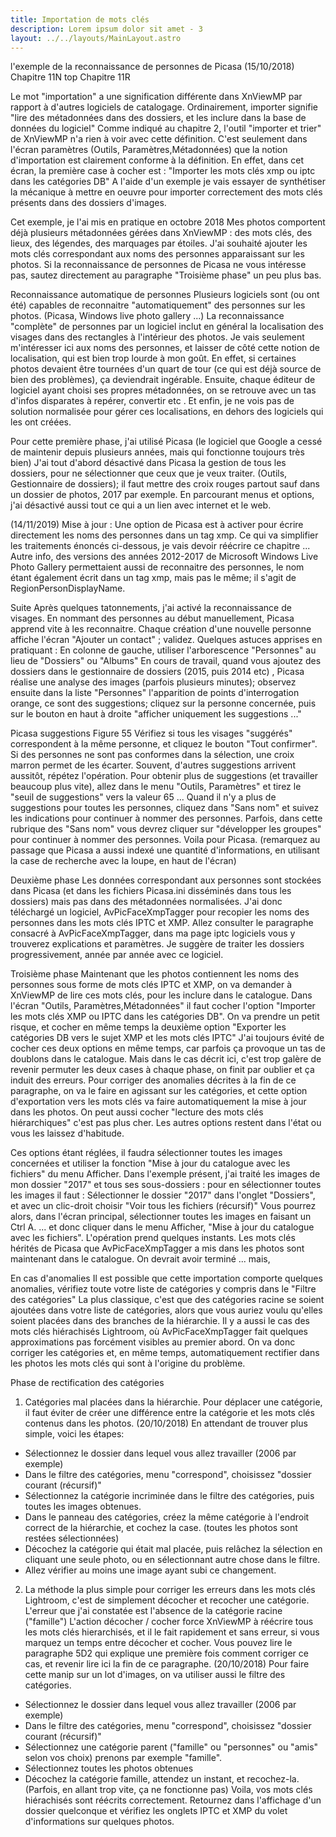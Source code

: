 ```yaml
---
title: Importation de mots clés
description: Lorem ipsum dolor sit amet - 3
layout: ../../layouts/MainLayout.astro
---
```


l'exemple de la reconnaissance de personnes de Picasa  (15/10/2018)
Chapitre 11N top Chapitre 11R

Le mot "importation" a une signification différente dans XnViewMP par rapport à d'autres logiciels de catalogage.
Ordinairement, importer signifie "lire des métadonnées dans des dossiers, et les inclure dans la base de données du logiciel"
Comme indiqué au chapitre 2, l'outil "importer et trier" de XnViewMP n'a rien à voir avec cette définition.
C'est seulement dans l'écran paramètres (Outils, Paramètres,Métadonnées) que la notion d'importation est clairement conforme à la définition.
En effet, dans cet écran, la première case à cocher est : "Importer les mots clés xmp ou iptc dans les catégories DB"
A l'aide d'un exemple je vais essayer de synthétiser la mécanique à mettre en oeuvre pour importer correctement des mots clés présents dans des dossiers d'images.

Cet exemple, je l'ai mis en pratique en octobre 2018
Mes photos comportent déjà plusieurs métadonnées gérées dans XnViewMP : des mots clés, des lieux, des légendes, des marquages par étoiles.
J'ai souhaité ajouter les mots clés correspondant aux noms des personnes apparaissant sur les photos.
Si la reconnaissance de personnes de Picasa ne vous intéresse pas, sautez directement au paragraphe "Troisième phase" un peu plus bas.

Reconnaissance automatique de personnes
Plusieurs logiciels sont (ou ont été) capables de reconnaitre "automatiquement" des personnes sur les photos. (Picasa, Windows live photo gallery ...)
La reconnaissance "complète" de personnes par un logiciel inclut en général la localisation des visages dans des rectangles à l'intérieur des photos.
Je vais seulement m'intéresser ici aux noms des personnes, et laisser de côté cette notion de localisation, qui est bien trop lourde à mon goût.
En effet, si certaines photos devaient être tournées d'un quart de tour (ce qui est déjà source de bien des problèmes), ça deviendrait ingérable.
Ensuite, chaque éditeur de logiciel ayant choisi ses propres métadonnées, on se retrouve avec un tas d'infos disparates à repérer, convertir etc .
Et enfin, je ne vois pas de solution normalisée pour gérer ces localisations, en dehors des logiciels qui les ont créées.

Pour cette première phase, j'ai utilisé Picasa (le logiciel que Google a cessé de maintenir depuis plusieurs années, mais qui fonctionne toujours très bien)
J'ai tout d'abord désactivé dans Picasa la gestion de tous les dossiers, pour ne sélectionner que ceux que je veux traiter.
(Outils, Gestionnaire de dossiers); il faut mettre des croix rouges partout sauf dans un dossier de photos, 2017 par exemple.
En parcourant menus et options, j'ai désactivé aussi tout ce qui a un lien avec internet et le web.

 (14/11/2019) Mise à jour : Une option de Picasa est à activer pour écrire directement les noms des personnes dans un tag xmp.
Ce qui va simplifier les traitements énoncés ci-dessous, je vais devoir réécrire ce chapitre ...
Autre info, des versions des années 2012-2017 de Microsoft Windows Live Photo Gallery permettaient aussi de reconnaitre des personnes, le nom étant également écrit dans un tag xmp, mais pas le même; il s'agit de RegionPersonDisplayName.

Suite
Après quelques tatonnements, j'ai activé la reconnaissance de visages.
En nommant des personnes au début manuellement, Picasa apprend vite à les reconnaitre.
Chaque création d'une nouvelle personne affiche l'écran "Ajouter un contact" ; validez.
Quelques astuces apprises en pratiquant :
En colonne de gauche, utiliser l'arborescence "Personnes" au lieu de "Dossiers" ou "Albums"
En cours de travail, quand vous ajoutez des dossiers dans le gestionnaire de dossiers (2015, puis 2014 etc) , Picasa réalise une analyse des images (parfois plusieurs minutes); observez ensuite dans la liste "Personnes" l'apparition de points d'interrogation orange, ce sont des suggestions; cliquez sur la personne concernée, puis sur le bouton en haut à droite "afficher uniquement les suggestions ..."

Picasa suggestions
Figure 55
Vérifiez si tous les visages "suggérés" correspondent à la même personne, et cliquez le bouton "Tout confirmer". Si des personnes ne sont pas conformes dans la sélection, une croix marron permet de les écarter. Souvent, d'autres suggestions arrivent aussitôt, répétez l'opération.
Pour obtenir plus de suggestions (et travailler beaucoup plus vite), allez dans le menu "Outils, Paramètres" et tirez le "seuil de suggestions" vers la valeur 65 ...
Quand il n'y a plus de suggestions pour toutes les personnes, cliquez dans "Sans nom" et suivez les indications pour continuer à nommer des personnes.
Parfois, dans cette rubrique des "Sans nom" vous devrez cliquer sur "développer les groupes" pour continuer à nommer des personnes.
Voila pour Picasa. (remarquez au passage que Picasa a aussi indexé une quantité d'informations, en utilisant la case de recherche avec la loupe, en haut de l'écran)

Deuxième phase
Les données correspondant aux personnes sont stockées dans Picasa (et dans les fichiers Picasa.ini disséminés dans tous les dossiers) mais pas dans des métadonnées normalisées.
J'ai donc téléchargé un logiciel, AvPicFaceXmpTagger pour recopier les noms des personnes dans les mots clés IPTC et XMP.
Allez consulter le paragraphe consacré à AvPicFaceXmpTagger, dans ma page iptc logiciels vous y trouverez explications et paramètres.
Je suggère de traiter les dossiers progressivement, année par année avec ce logiciel.

Troisième phase
Maintenant que les photos contiennent les noms des personnes sous forme de mots clés IPTC et XMP, on va demander à XnViewMP de lire ces mots clés, pour les inclure dans le catalogue.
Dans l'écran "Outils, Paramètres,Métadonnées" il faut cocher l'option "Importer les mots clés XMP ou IPTC dans les catégories DB".
On va prendre un petit risque, et cocher en même temps la deuxième option "Exporter les catégories DB vers le sujet XMP et les mots clés IPTC"
J'ai toujours évité de cocher ces deux options en même temps, car parfois ça provoque un tas de doublons dans le catalogue.
Mais dans le cas décrit ici, c'est trop galère de revenir permuter les deux cases à chaque phase, on finit par oublier et ça induit des erreurs.
Pour corriger des anomalies décrites à la fin de ce paragraphe, on va le faire en agissant sur les catégories, et cette option d'exportation vers les mots clés va faire automatiquement la mise à jour dans les photos.
On peut aussi cocher "lecture des mots clés hiérarchiques" c'est pas plus cher. Les autres options restent dans l'état ou vous les laissez d'habitude.

Ces options étant réglées, il faudra sélectionner toutes les images concernées et utiliser la fonction "Mise à jour du catalogue avec les fichiers" du menu Afficher.
Dans l'exemple présent, j'ai traité les images de mon dossier "2017" et tous ses sous-dossiers : pour en sélectionner toutes les images il faut :
Sélectionner le dossier "2017" dans l'onglet "Dossiers", et avec un clic-droit choisir "Voir tous les fichiers (récursif)"
Vous pourrez alors, dans l'écran principal, sélectionner toutes les images en faisant un Ctrl A.
... et donc cliquer dans le menu Afficher, "Mise à jour du catalogue avec les fichiers". L'opération prend quelques instants.
Les mots clés hérités de Picasa que AvPicFaceXmpTagger a mis dans les photos sont maintenant dans le catalogue.
On devrait avoir terminé ... mais,

En cas d'anomalies
Il est possible que cette importation comporte quelques anomalies, vérifiez toute votre liste de catégories y compris dans le "Filtre des catégories"
La plus classique, c'est que des catégories racine se soient ajoutées dans votre liste de catégories, alors que vous auriez voulu qu'elles soient placées dans des branches de la hiérarchie.
Il y a aussi le cas des mots clés hiérachisés Lightroom, où AvPicFaceXmpTagger fait quelques approximations pas forcément visibles au premier abord.
On va donc corriger les catégories et, en même temps, automatiquement rectifier dans les photos les mots clés qui sont à l'origine du problème.

Phase de rectification des catégories
1) Catégories mal placées dans la hiérarchie.
Pour déplacer une catégorie, il faut éviter de créer une différence entre la catégorie et les mots clés contenus dans les photos.
 (20/10/2018) En attendant de trouver plus simple, voici les étapes:
- Sélectionnez le dossier dans lequel vous allez travailler (2006 par exemple)
- Dans le filtre des catégories, menu "correspond", choisissez "dossier courant (récursif)"
- Sélectionnez la catégorie incriminée dans le filtre des catégories, puis toutes les images obtenues.
- Dans le panneau des catégories, créez la même catégorie à l'endroit correct de la hiérarchie, et cochez la case. (toutes les photos sont restées sélectionnées)
- Décochez la catégorie qui était mal placée, puis relâchez la sélection en cliquant une seule photo, ou en sélectionnant autre chose dans le filtre.
- Allez vérifier au moins une image ayant subi ce changement.

2) La méthode la plus simple pour corriger les erreurs dans les mots clés Lightroom, c'est de simplement décocher et recocher une catégorie. L'erreur que j'ai constatée est l'absence de la catégorie racine ("famille") L'action décocher / cocher force XnViewMP à réécrire tous les mots clés hierarchisés, et il le fait rapidement et sans erreur, si vous marquez un temps entre décocher et cocher.
Vous pouvez lire le paragraphe 5D2 qui explique une première fois comment corriger ce cas, et revenir lire ici la fin de ce paragraphe.
 (20/10/2018) Pour faire cette manip sur un lot d'images, on va utiliser aussi le filtre des catégories.
- Sélectionnez le dossier dans lequel vous allez travailler (2006 par exemple)
- Dans le filtre des catégories, menu "correspond", choisissez "dossier courant (récursif)"
- Sélectionnez une catégorie parent ("famille" ou "personnes" ou "amis" selon vos choix) prenons par exemple "famille".
- Sélectionnez toutes les photos obtenues
- Décochez la catégorie famille, attendez un instant, et recochez-la. (Parfois, en allant trop vite, ça ne fonctionne pas)
Voila, vos mots clés hiérachisés sont réécrits correctement.
Retournez dans l'affichage d'un dossier quelconque et vérifiez les onglets IPTC et XMP du volet d'informations sur quelques photos.